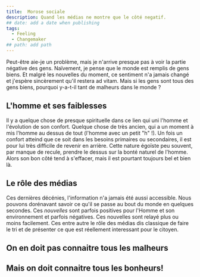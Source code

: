 ```yaml
---
title:  Morose sociale
description: Quand les médias ne montre que le côté negatif.
## date: add a date when publishing
tags:
  - Feeling
  - Changemaker
## path: add path
---
```


Peut-être aie-je un problème, mais je n'arrive presque pas à voir la partie négative des gens. Naïvement, je pense que le monde est remplis de gens biens. Et malgré les nouvelles du moment, ce sentiment n'a jamais changé et j'espère sincèrement qu'il restera ad vitam. Mais si les gens sont tous des gens biens, pourquoi y-a-t-il tant de malheurs dans le monde ?

## L'homme et ses faiblesses

Il y a quelque chose de presque spirituelle dans ce lien qui uni l'homme et l'évolution de son confort. Quelque chose de très ancien, qui a un moment à mis l'homme au dessus de tout (l'homme avec un petit "h" !). Un fois un confort atteind que ce soit dans les besoins primaires ou secondaires, il est pour lui très difficile de revenir en arrière. Cette nature égoïste peu souvent, par manque de recule, prendre le dessus sur la bonté naturel de l'homme. Alors son bon côté tend à s'effacer, mais il est pourtant toujours bel et bien là.

## Le rôle des médias

Ces dernières décénies, l'information n'a jamais été aussi accessible. Nous pouvons dorénavant savoir ce qu'il se passe au bout du monde en quelques secondes. Ces *nouvelles* sont parfois positives pour l'Homme et son environnement et parfois négatives. Ces nouvelles sont relayé plus ou moins facilement. Ces entre autre le rôle des médias dis classique de faire le tri et de présenter ce que est réellement interessant pour le citoyen.

## On en doit pas connaitre tous les malheurs

## Mais on doit connaitre tous les bonheurs!
